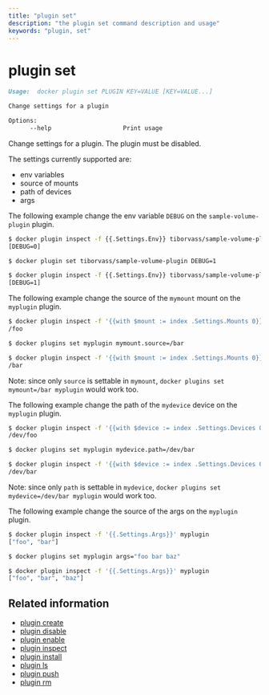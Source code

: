 ```yaml
---
title: "plugin set"
description: "the plugin set command description and usage"
keywords: "plugin, set"
---
```


<!-- This file is maintained within the docker/docker Github
     repository at https://github.com/docker/docker/. Make all
     pull requests against that repo. If you see this file in
     another repository, consider it read-only there, as it will
     periodically be overwritten by the definitive file. Pull
     requests which include edits to this file in other repositories
     will be rejected.
-->

# plugin set

```markdown
Usage:  docker plugin set PLUGIN KEY=VALUE [KEY=VALUE...]

Change settings for a plugin

Options:
      --help                    Print usage
```

Change settings for a plugin. The plugin must be disabled.

The settings currently supported are:
 * env variables
 * source of mounts
 * path of devices
 * args

The following example change the env variable `DEBUG` on the
`sample-volume-plugin` plugin.

```bash
$ docker plugin inspect -f {{.Settings.Env}} tiborvass/sample-volume-plugin
[DEBUG=0]

$ docker plugin set tiborvass/sample-volume-plugin DEBUG=1

$ docker plugin inspect -f {{.Settings.Env}} tiborvass/sample-volume-plugin
[DEBUG=1]
```

The following example change the source of the `mymount` mount on
the `myplugin` plugin.

```bash
$ docker plugin inspect -f '{{with $mount := index .Settings.Mounts 0}}{{$mount.Source}}{{end}}' myplugin
/foo

$ docker plugins set myplugin mymount.source=/bar

$ docker plugin inspect -f '{{with $mount := index .Settings.Mounts 0}}{{$mount.Source}}{{end}}' myplugin
/bar
```

Note: since only `source` is settable in `mymount`, `docker plugins set mymount=/bar myplugin` would work too.

The following example change the path of the `mydevice` device on
the `myplugin` plugin.

```bash
$ docker plugin inspect -f '{{with $device := index .Settings.Devices 0}}{{$device.Path}}{{end}}' myplugin
/dev/foo

$ docker plugins set myplugin mydevice.path=/dev/bar

$ docker plugin inspect -f '{{with $device := index .Settings.Devices 0}}{{$device.Path}}{{end}}' myplugin
/dev/bar
```

Note: since only `path` is settable in `mydevice`, `docker plugins set mydevice=/dev/bar myplugin` would work too.

The following example change the source of the args on the `myplugin` plugin.

```bash
$ docker plugin inspect -f '{{.Settings.Args}}' myplugin
["foo", "bar"]

$ docker plugins set myplugin args="foo bar baz"

$ docker plugin inspect -f '{{.Settings.Args}}' myplugin
["foo", "bar", "baz"]
```

## Related information

* [plugin create](plugin_create.md)
* [plugin disable](plugin_disable.md)
* [plugin enable](plugin_enable.md)
* [plugin inspect](plugin_inspect.md)
* [plugin install](plugin_install.md)
* [plugin ls](plugin_ls.md)
* [plugin push](plugin_push.md)
* [plugin rm](plugin_rm.md)
